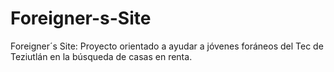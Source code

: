 # Foreigner-s-Site
Foreigner´s Site: Proyecto orientado a ayudar a jóvenes foráneos del Tec de Teziutlán en la búsqueda de casas en renta.
